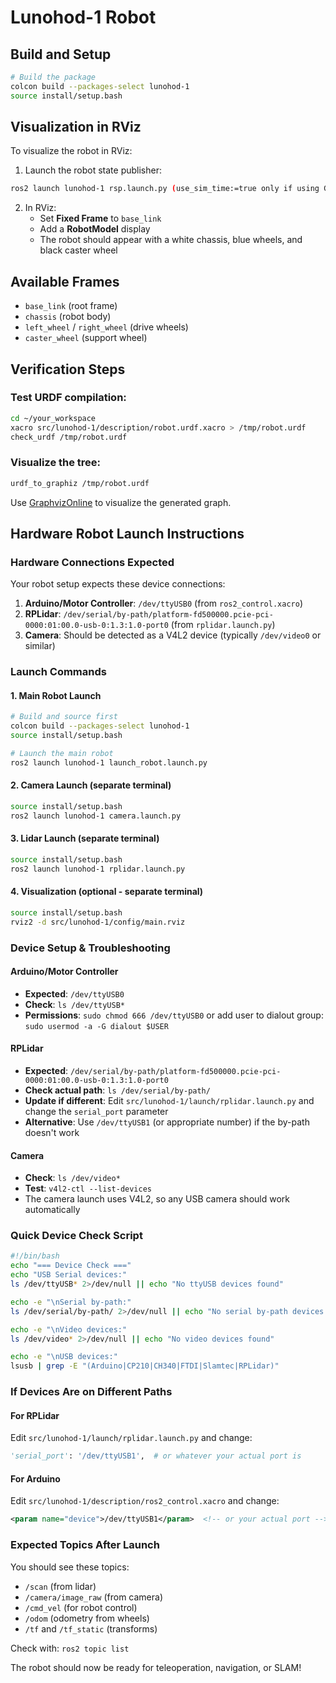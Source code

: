 # Lunohod-1 Robot

## Build and Setup

```bash
# Build the package
colcon build --packages-select lunohod-1
source install/setup.bash
```

## Visualization in RViz

To visualize the robot in RViz:

1. Launch the robot state publisher:
```bash
ros2 launch lunohod-1 rsp.launch.py (use_sim_time:=true only if using Gazebo)
```
2. In RViz:
   - Set **Fixed Frame** to `base_link`
   - Add a **RobotModel** display
   - The robot should appear with a white chassis, blue wheels, and black caster wheel

## Available Frames

- `base_link` (root frame)
- `chassis` (robot body)
- `left_wheel` / `right_wheel` (drive wheels)
- `caster_wheel` (support wheel)

## Verification Steps

### Test URDF compilation:
```bash
cd ~/your_workspace
xacro src/lunohod-1/description/robot.urdf.xacro > /tmp/robot.urdf
check_urdf /tmp/robot.urdf
```

### Visualize the tree:
```bash
urdf_to_graphiz /tmp/robot.urdf
```

Use [GraphvizOnline](https://dreampuf.github.io/GraphvizOnline/) to visualize the generated graph.

## Hardware Robot Launch Instructions

### Hardware Connections Expected

Your robot setup expects these device connections:

1. **Arduino/Motor Controller**: `/dev/ttyUSB0` (from `ros2_control.xacro`)
2. **RPLidar**: `/dev/serial/by-path/platform-fd500000.pcie-pci-0000:01:00.0-usb-0:1.3:1.0-port0` (from `rplidar.launch.py`)
3. **Camera**: Should be detected as a V4L2 device (typically `/dev/video0` or similar)

### Launch Commands

#### 1. Main Robot Launch
```bash
# Build and source first
colcon build --packages-select lunohod-1
source install/setup.bash

# Launch the main robot
ros2 launch lunohod-1 launch_robot.launch.py
```

#### 2. Camera Launch (separate terminal)
```bash
source install/setup.bash
ros2 launch lunohod-1 camera.launch.py
```

#### 3. Lidar Launch (separate terminal)
```bash
source install/setup.bash
ros2 launch lunohod-1 rplidar.launch.py
```

#### 4. Visualization (optional - separate terminal)
```bash
source install/setup.bash
rviz2 -d src/lunohod-1/config/main.rviz
```

### Device Setup & Troubleshooting

#### Arduino/Motor Controller
- **Expected**: `/dev/ttyUSB0`
- **Check**: `ls /dev/ttyUSB*`
- **Permissions**: `sudo chmod 666 /dev/ttyUSB0` or add user to dialout group: `sudo usermod -a -G dialout $USER`

#### RPLidar
- **Expected**: `/dev/serial/by-path/platform-fd500000.pcie-pci-0000:01:00.0-usb-0:1.3:1.0-port0`
- **Check actual path**: `ls /dev/serial/by-path/`
- **Update if different**: Edit `src/lunohod-1/launch/rplidar.launch.py` and change the `serial_port` parameter
- **Alternative**: Use `/dev/ttyUSB1` (or appropriate number) if the by-path doesn't work

#### Camera
- **Check**: `ls /dev/video*`
- **Test**: `v4l2-ctl --list-devices`
- The camera launch uses V4L2, so any USB camera should work automatically

### Quick Device Check Script
```bash
#!/bin/bash
echo "=== Device Check ==="
echo "USB Serial devices:"
ls /dev/ttyUSB* 2>/dev/null || echo "No ttyUSB devices found"

echo -e "\nSerial by-path:"
ls /dev/serial/by-path/ 2>/dev/null || echo "No serial by-path devices found"

echo -e "\nVideo devices:"
ls /dev/video* 2>/dev/null || echo "No video devices found"

echo -e "\nUSB devices:"
lsusb | grep -E "(Arduino|CP210|CH340|FTDI|Slamtec|RPLidar)"
```

### If Devices Are on Different Paths

#### For RPLidar
Edit `src/lunohod-1/launch/rplidar.launch.py` and change:
```python
'serial_port': '/dev/ttyUSB1',  # or whatever your actual port is
```

#### For Arduino
Edit `src/lunohod-1/description/ros2_control.xacro` and change:
```xml
<param name="device">/dev/ttyUSB1</param>  <!-- or your actual port -->
```

### Expected Topics After Launch

You should see these topics:
- `/scan` (from lidar)
- `/camera/image_raw` (from camera)
- `/cmd_vel` (for robot control)
- `/odom` (odometry from wheels)
- `/tf` and `/tf_static` (transforms)

Check with: `ros2 topic list`

The robot should now be ready for teleoperation, navigation, or SLAM!